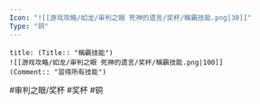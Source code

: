 ```yaml
---
Icon: "![[游戏攻略/如龙/审判之眼 死神的遗言/奖杯/稱霸技能.png|30]]"
Type: "铜"
---
```

```ad-common-bronze-trophy
title: (Title:: "稱霸技能")
![[游戏攻略/如龙/审判之眼 死神的遗言/奖杯/稱霸技能.png|100]]
(Comment:: "習得所有技能")
```

#审判之眼/奖杯 #奖杯 #铜

